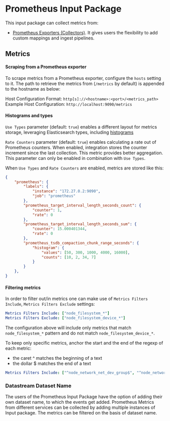 # Prometheus Input Package

This input package can collect metrics from:
- [Prometheus Exporters (Collectors)](#prometheus-exporters-collectors).
It gives users the flexibility to add custom mappings and ingest pipelines.

## Metrics

#### Scraping from a Prometheus exporter

To scrape metrics from a Prometheus exporter, configure the `hosts` setting to it. The path
to retrieve the metrics from (`/metrics` by default) is appended to the hostname as below:

Host Configuration Format: `http[s]://<hostname>:<port>/<metrics_path>`
Example Host Configuration: `http://localhost:9090/metrics`

#### Histograms and types

`Use Types` parameter (default: `true`) enables a different layout for metrics storage, leveraging Elasticsearch
types, including [histograms](https://www.elastic.co/guide/en/elasticsearch/reference/current/histogram.html)

`Rate Counters` parameter (default: `true`) enables calculating a rate out of Prometheus counters. When enabled, integration stores
the counter increment since the last collection. This metric provides better aggregation. 
This parameter can only be enabled in combination with `Use Types`.

When `Use Types` and `Rate Counters` are enabled, metrics are stored like this:

```json
{
    "prometheus": {
        "labels": {
            "instance": "172.27.0.2:9090",
            "job": "prometheus"
        },
        "prometheus_target_interval_length_seconds_count": {
            "counter": 1,
            "rate": 0
        },
        "prometheus_target_interval_length_seconds_sum": {
            "counter": 15.000401344,
            "rate": 0
        },
        "prometheus_tsdb_compaction_chunk_range_seconds": {
            "histogram": {
                "values": [50, 300, 1000, 4000, 16000],
                "counts": [10, 2, 34, 7]
            }
        }
    },
}

```

#### Filtering metrics

In order to filter out/in metrics one can make use of `Metrics Filters Include`, `Metrics Filters Exclude` settings:

```yml
Metrics Filters Include: ["node_filesystem_*"]
Metrics Filters Exclude: ["node_filesystem_device_*"]
```

The configuration above will include only metrics that match `node_filesystem_*` pattern and do not match `node_filesystem_device_*`.


To keep only specific metrics, anchor the start and the end of the regexp of each metric:

- the caret ^ matches the beginning of a text
- the dollar $ matches the end of a text

```yml
Metrics Filters Include: ["^node_network_net_dev_group$", "^node_network_up$"]
```

### Datastream Dataset Name
The users of the Prometheus Input Package have the option of adding their own dataset name, to which the events get added. Prometheus Metrics from different services can be collected by adding multiple instances of Input package. The metrics can be filtered on the basis of dataset name.
